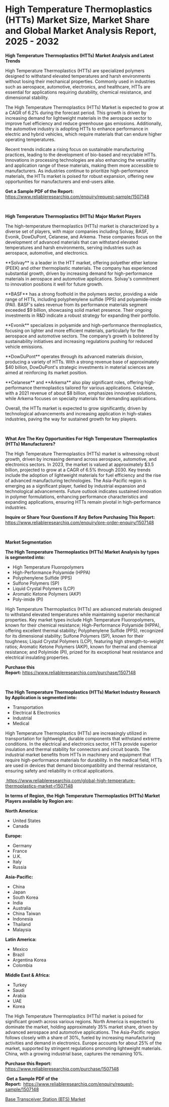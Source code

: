 <p><h1>High Temperature Thermoplastics (HTTs) Market Size, Market Share and Global Market Analysis Report, 2025 - 2032</h1></p><p><strong>High Temperature Thermoplastics (HTTs) Market Analysis and Latest Trends</strong></p>
<p><p>High Temperature Thermoplastics (HTTs) are specialized polymers designed to withstand elevated temperatures and harsh environments without losing their mechanical properties. Commonly used in industries such as aerospace, automotive, electronics, and healthcare, HTTs are essential for applications requiring durability, chemical resistance, and dimensional stability. </p><p>The High Temperature Thermoplastics (HTTs) Market is expected to grow at a CAGR of 6.2% during the forecast period. This growth is driven by increasing demand for lightweight materials in the aerospace sector to improve fuel efficiency and reduce greenhouse gas emissions. Additionally, the automotive industry is adopting HTTs to enhance performance in electric and hybrid vehicles, which require materials that can endure higher operating temperatures. </p><p>Recent trends indicate a rising focus on sustainable manufacturing practices, leading to the development of bio-based and recyclable HTTs. Innovations in processing technologies are also enhancing the versatility and application range of these materials, making them more accessible to manufacturers. As industries continue to prioritize high-performance materials, the HTTs market is poised for robust expansion, offering new opportunities for manufacturers and end-users alike.</p></p>
<p><strong>Get a Sample PDF of the Report:&nbsp;</strong> <a href="https://www.reliableresearchiq.com/enquiry/request-sample/1507148?utm_campaign=2927&utm_medium=2&utm_source=Github&utm_content=ia&utm_term=23032025&utm_id=high-temperature-thermoplastics-htts">https://www.reliableresearchiq.com/enquiry/request-sample/1507148</a></p>
<p>&nbsp;</p>
<p><strong>High Temperature Thermoplastics (HTTs) Major Market Players</strong></p>
<p><p>The high-temperature thermoplastics (HTTs) market is characterized by a diverse set of players, with major companies including Solvay, BASF, Evonik, DowDuPont, Celanese, and Arkema. These companies focus on the development of advanced materials that can withstand elevated temperatures and harsh environments, serving industries such as aerospace, automotive, and electronics.</p><p>**Solvay** is a leader in the HTT market, offering polyether ether ketone (PEEK) and other thermoplastic materials. The company has experienced substantial growth, driven by increasing demand for high-performance materials in aerospace and automotive applications. Solvay's commitment to innovation positions it well for future growth.</p><p>**BASF** has a strong foothold in the polymers sector, providing a wide range of HTTs, including polyphenylene sulfide (PPS) and polyamide-imide (PAI). BASF's sales revenue from its performance materials segment exceeded $9 billion, showcasing solid market presence. Their ongoing investments in R&D indicate a robust strategy for expanding their portfolio.</p><p>**Evonik** specializes in polyamide and high-performance thermoplastics, focusing on lighter and more efficient materials, particularly for the aerospace and automotive sectors. The company’s growth is bolstered by sustainability initiatives and increasing regulations pushing for reduced vehicle emissions.</p><p>**DowDuPont** operates through its advanced materials division, producing a variety of HTTs. With a strong revenue base of approximately $40 billion, DowDuPont's strategic investments in material sciences are aimed at reinforcing its market position.</p><p>**Celanese** and **Arkema** also play significant roles, offering high-performance thermoplastics tailored for various applications. Celanese, with a 2021 revenue of about $8 billion, emphasizes innovative solutions, while Arkema focuses on specialty materials for demanding applications.</p><p>Overall, the HTTs market is expected to grow significantly, driven by technological advancements and increasing application in high-stakes industries, paving the way for sustained growth for key players.</p></p>
<p>&nbsp;</p>
<p><strong>What Are The Key Opportunities For High Temperature Thermoplastics (HTTs) Manufacturers?</strong></p>
<p><p>The High Temperature Thermoplastics (HTTs) market is witnessing robust growth, driven by increasing demand across aerospace, automotive, and electronics sectors. In 2023, the market is valued at approximately $3.5 billion, projected to grow at a CAGR of 6.5% through 2030. Key trends include the adoption of lightweight materials for fuel efficiency and the rise of advanced manufacturing technologies. The Asia-Pacific region is emerging as a significant player, fueled by industrial expansion and technological advancements. Future outlook indicates sustained innovation in polymer formulations, enhancing performance characteristics and expanding applications, ensuring HTTs remain pivotal in high-performance industries.</p></p>
<p><strong>Inquire or Share Your Questions If Any Before Purchasing This Report:</strong> <a href="https://www.reliableresearchiq.com/enquiry/pre-order-enquiry/1507148?utm_campaign=2927&utm_medium=2&utm_source=Github&utm_content=ia&utm_term=23032025&utm_id=high-temperature-thermoplastics-htts">https://www.reliableresearchiq.com/enquiry/pre-order-enquiry/1507148</a></p>
<p>&nbsp;</p>
<p><strong>Market Segmentation</strong></p>
<p><strong>The High Temperature Thermoplastics (HTTs) Market Analysis by types is segmented into:</strong></p>
<p><ul><li>High Temperature Fluoropolymers</li><li>High-Performance Polyamide (HPPA)</li><li>Polyphenylene Sulfide (PPS)</li><li>Sulfone Polymers (SP)</li><li>Liquid Crystal Polymers (LCP)</li><li>Aromatic Ketone Polymers (AKP)</li><li>Poly-imide (PI)</li></ul></p>
<p><p>High Temperature Thermoplastics (HTTs) are advanced materials designed to withstand elevated temperatures while maintaining superior mechanical properties. Key market types include High Temperature Fluoropolymers, known for their chemical resistance; High-Performance Polyamide (HPPA), offering excellent thermal stability; Polyphenylene Sulfide (PPS), recognized for its dimensional stability; Sulfone Polymers (SP), known for their toughness; Liquid Crystal Polymers (LCP), featuring high strength-to-weight ratios; Aromatic Ketone Polymers (AKP), known for thermal and chemical resistance; and Polyimide (PI), prized for its exceptional heat resistance and electrical insulating properties.</p></p>
<p><strong>Purchase this Report:&nbsp;</strong><a href="https://www.reliableresearchiq.com/purchase/1507148?utm_campaign=2927&utm_medium=2&utm_source=Github&utm_content=ia&utm_term=23032025&utm_id=high-temperature-thermoplastics-htts">https://www.reliableresearchiq.com/purchase/1507148</a></p>
<p>&nbsp;</p>
<p><strong>The High Temperature Thermoplastics (HTTs) Market Industry Research by Application is segmented into:</strong></p>
<p><ul><li>Transportation</li><li>Electrical & Electronics</li><li>Industrial</li><li>Medical</li></ul></p>
<p><p>High Temperature Thermoplastics (HTTs) are increasingly utilized in transportation for lightweight, durable components that withstand extreme conditions. In the electrical and electronics sector, HTTs provide superior insulation and thermal stability for connectors and circuit boards. The industrial market benefits from HTTs in machinery and equipment that require high-performance materials for durability. In the medical field, HTTs are used in devices that demand biocompatibility and thermal resistance, ensuring safety and reliability in critical applications.</p></p>
<p><a href="https://www.reliableresearchiq.com/global-high-temperature-thermoplastics-market-r1507148?utm_campaign=2927&utm_medium=2&utm_source=Github&utm_content=ia&utm_term=23032025&utm_id=high-temperature-thermoplastics-htts">&nbsp;https://www.reliableresearchiq.com/global-high-temperature-thermoplastics-market-r1507148</a></p>
<p><strong>In terms of Region, the High Temperature Thermoplastics (HTTs) Market Players available by Region are:</strong></p>
<p>
    <p> <strong> North America: </strong>
        <ul>
            <li>United States</li>
            <li>Canada</li>
        </ul>
        </p> 
    <p> <strong> Europe: </strong>
        <ul>
            <li>Germany</li>
            <li>France</li>
            <li>U.K.</li>
            <li>Italy</li>
            <li>Russia</li>
        </ul>
        </p> 
    <p> <strong> Asia-Pacific: </strong>
        <ul>
            <li>China</li>
            <li>Japan</li>
            <li>South Korea</li>
            <li>India</li>
            <li>Australia</li>
            <li>China Taiwan</li>
            <li>Indonesia</li>
            <li>Thailand</li>
            <li>Malaysia</li>
        </ul>
        </p> 
    <p> <strong> Latin America: </strong>
        <ul>
            <li>Mexico</li>
            <li>Brazil</li>
            <li>Argentina Korea</li>
            <li>Colombia</li>
        </ul>
        </p> 
    <p> <strong> Middle East & Africa: </strong>
        <ul>
            <li>Turkey</li>
            <li>Saudi</li>
            <li>Arabia</li>
            <li>UAE</li>
            <li>Korea</li>
        </ul>
    </p>
    </p>
<p><p>The High Temperature Thermoplastics (HTTs) market is poised for significant growth across various regions. North America is expected to dominate the market, holding approximately 35% market share, driven by advanced aerospace and automotive applications. The Asia-Pacific region follows closely with a share of 30%, fueled by increasing manufacturing activities and demand in electronics. Europe accounts for about 25% of the market, supported by stringent regulations promoting lightweight materials. China, with a growing industrial base, captures the remaining 10%.</p></p>
<p><strong>Purchase this Report: </strong><a href="https://www.reliableresearchiq.com/purchase/1507148?utm_campaign=2927&utm_medium=2&utm_source=Github&utm_content=ia&utm_term=23032025&utm_id=high-temperature-thermoplastics-htts">https://www.reliableresearchiq.com/purchase/1507148</a></p>
<p>&nbsp;<strong>Get a Sample PDF of the Report:&nbsp;&nbsp;</strong><a href="https://www.reliableresearchiq.com/enquiry/request-sample/1507148?utm_campaign=2927&utm_medium=2&utm_source=Github&utm_content=ia&utm_term=23032025&utm_id=high-temperature-thermoplastics-htts">https://www.reliableresearchiq.com/enquiry/request-sample/1507148</a></p>
<p><strong></strong></p>
<p><p><a href="https://github.com/sapsaidamary/Market-Research-Report-List-1/blob/main/base-transceiver-station-bts-market.md?utm_campaign=2927&utm_medium=2&utm_source=Github&utm_content=ia&utm_term=23032025&utm_id=high-temperature-thermoplastics-htts">Base Transceiver Station (BTS) Market</a></p></p>